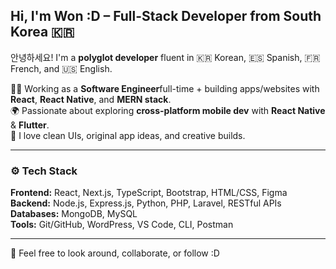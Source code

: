 ## Hi, I'm Won :D – Full-Stack Developer from South Korea 🇰🇷

안녕하세요! I'm a **polyglot developer** fluent in 🇰🇷 Korean, 🇪🇸 Spanish, 🇫🇷 French, and 🇺🇸 English.

🧑‍💻 Working as a **Software Engineer**full-time + building apps/websites with **React**, **React Native**, and **MERN stack**.  
🌍 Passionate about exploring **cross-platform mobile dev** with **React Native** & **Flutter**.  
📱 I love clean UIs, original app ideas, and creative builds.

---

### ⚙️ Tech Stack

**Frontend:** React, Next.js, TypeScript, Bootstrap, HTML/CSS, Figma  
**Backend:** Node.js, Express.js, Python, PHP, Laravel, RESTful APIs  
**Databases:** MongoDB, MySQL  
**Tools:** Git/GitHub, WordPress, VS Code, CLI, Postman

---

🌌 Feel free to look around, collaborate, or follow :D 
